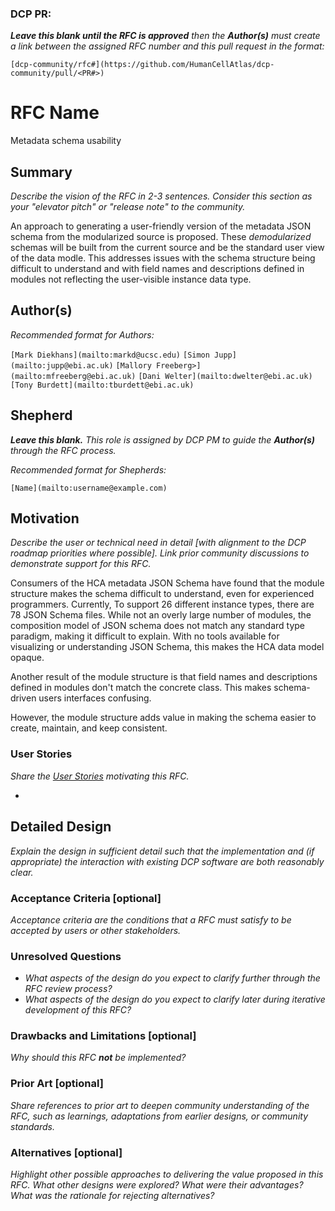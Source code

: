 ### DCP PR:

***Leave this blank until the RFC is approved** then the **Author(s)** must create a link between the assigned RFC number and this pull request in the format:*

`[dcp-community/rfc#](https://github.com/HumanCellAtlas/dcp-community/pull/<PR#>)`

# RFC Name

Metadata schema usability

## Summary

*Describe the vision of the RFC in 2-3 sentences. Consider this section as your "elevator pitch" or "release note" to the community.*

An approach to generating a user-friendly version of the metadata JSON schema from the modularized source is proposed.  These *demodularized* schemas will be built from the current source and be the standard user view of the data modle.   This addresses issues with the schema structure being difficult to understand and with field names and descriptions defined in modules not reflecting the user-visible instance data type.

## Author(s)

*Recommended format for Authors:*

 `[Mark Diekhans](mailto:markd@ucsc.edu)`
 `[Simon Jupp](mailto:jupp@ebi.ac.uk)`
 `[Mallory Freeberg>](mailto:mfreeberg@ebi.ac.uk)`
 `[Dani Welter](mailto:dwelter@ebi.ac.uk)`
 `[Tony Burdett](mailto:tburdett@ebi.ac.uk)`

## Shepherd
***Leave this blank.** This role is assigned by DCP PM to guide the **Author(s)** through the RFC process.*

*Recommended format for Shepherds:*
 
 `[Name](mailto:username@example.com)`

## Motivation

*Describe the user or technical need in detail [with alignment to the DCP roadmap priorities where possible]. Link prior community discussions to demonstrate support for this RFC.*

Consumers of the HCA metadata JSON Schema have found that the module structure makes the schema difficult to understand, even for experienced programmers. Currently, To support 26 different instance types, there are 78 JSON Schema files.  While not an overly large number of modules, the composition model of JSON schema does not match any standard type paradigm, making it difficult to explain.  With no tools available for visualizing or understanding JSON Schema, this makes the HCA data model opaque.

Another result of the module structure is that field names and descriptions defined in modules don't match the concrete class.  This makes schema-driven users interfaces confusing.

However, the module structure adds value in making the schema easier to create, maintain, and keep consistent.


### User Stories

*Share the [User Stories](https://www.mountaingoatsoftware.com/agile/user-stories) motivating this RFC.*

* 

## Detailed Design

*Explain the design in sufficient detail such that the implementation and (if appropriate) the interaction with existing DCP software are both reasonably clear.*





### Acceptance Criteria [optional]

*Acceptance criteria are the conditions that a RFC must satisfy to be accepted by users or other stakeholders.* 

### Unresolved Questions

- *What aspects of the design do you expect to clarify further through the RFC review process?*
- *What aspects of the design do you expect to clarify later during iterative development of this RFC?*

### Drawbacks and Limitations [optional]

*Why should this RFC **not** be implemented?*

### Prior Art [optional]

*Share references to prior art to deepen community understanding of the RFC, such as learnings, adaptations from earlier designs, or community standards.*

### Alternatives [optional]

*Highlight other possible approaches to delivering the value proposed in this RFC. 
What other designs were explored? What were their advantages? What was the rationale for rejecting alternatives?*

